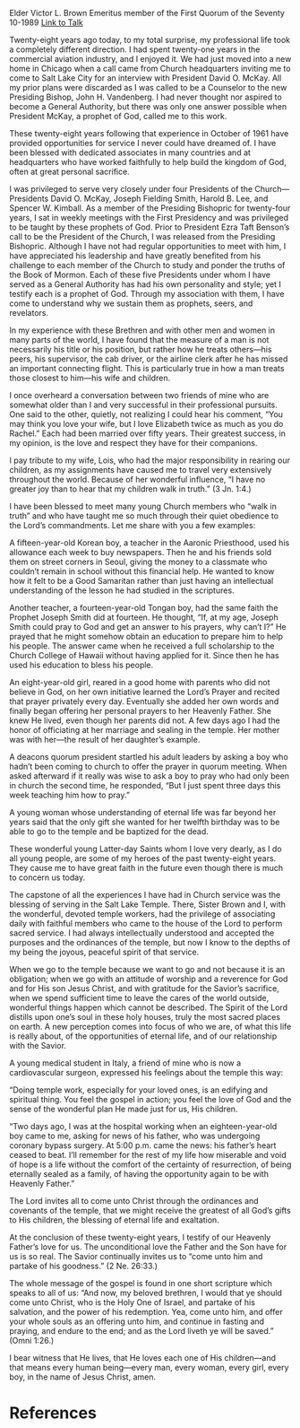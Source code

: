 Elder Victor L. Brown
Emeritus member of the First Quorum of the Seventy
10-1989
[Link to Talk](https://www.churchofjesuschrist.org/study/general-conference/1989/10/a-lifetime-of-learning?lang=eng)

Twenty-eight years ago today, to my total surprise, my professional life took a completely different direction. I had spent twenty-one years in the commercial aviation industry, and I enjoyed it. We had just moved into a new home in Chicago when a call came from Church headquarters inviting me to come to Salt Lake City for an interview with President David O. McKay. All my prior plans were discarded as I was called to be a Counselor to the new Presiding Bishop, John H. Vandenberg. I had never thought nor aspired to become a General Authority, but there was only one answer possible when President McKay, a prophet of God, called me to this work.

These twenty-eight years following that experience in October of 1961 have provided opportunities for service I never could have dreamed of. I have been blessed with dedicated associates in many countries and at headquarters who have worked faithfully to help build the kingdom of God, often at great personal sacrifice.

I was privileged to serve very closely under four Presidents of the Church—Presidents David O. McKay, Joseph Fielding Smith, Harold B. Lee, and Spencer W. Kimball. As a member of the Presiding Bishopric for twenty-four years, I sat in weekly meetings with the First Presidency and was privileged to be taught by these prophets of God. Prior to President Ezra Taft Benson’s call to be the President of the Church, I was released from the Presiding Bishopric. Although I have not had regular opportunities to meet with him, I have appreciated his leadership and have greatly benefited from his challenge to each member of the Church to study and ponder the truths of the Book of Mormon. Each of these five Presidents under whom I have served as a General Authority has had his own personality and style; yet I testify each is a prophet of God. Through my association with them, I have come to understand why we sustain them as prophets, seers, and revelators.

In my experience with these Brethren and with other men and women in many parts of the world, I have found that the measure of a man is not necessarily his title or his position, but rather how he treats others—his peers, his supervisor, the cab driver, or the airline clerk after he has missed an important connecting flight. This is particularly true in how a man treats those closest to him—his wife and children.

I once overheard a conversation between two friends of mine who are somewhat older than I and very successful in their professional pursuits. One said to the other, quietly, not realizing I could hear his comment, “You may think you love your wife, but I love Elizabeth twice as much as you do Rachel.” Each had been married over fifty years. Their greatest success, in my opinion, is the love and respect they have for their companions.

I pay tribute to my wife, Lois, who had the major responsibility in rearing our children, as my assignments have caused me to travel very extensively throughout the world. Because of her wonderful influence, “I have no greater joy than to hear that my children walk in truth.” (3 Jn. 1:4.)

I have been blessed to meet many young Church members who “walk in truth” and who have taught me so much through their quiet obedience to the Lord’s commandments. Let me share with you a few examples:





A fifteen-year-old Korean boy, a teacher in the Aaronic Priesthood, used his allowance each week to buy newspapers. Then he and his friends sold them on street corners in Seoul, giving the money to a classmate who couldn’t remain in school without this financial help. He wanted to know how it felt to be a Good Samaritan rather than just having an intellectual understanding of the lesson he had studied in the scriptures.





Another teacher, a fourteen-year-old Tongan boy, had the same faith the Prophet Joseph Smith did at fourteen. He thought, “If, at my age, Joseph Smith could pray to God and get an answer to his prayers, why can’t I?” He prayed that he might somehow obtain an education to prepare him to help his people. The answer came when he received a full scholarship to the Church College of Hawaii without having applied for it. Since then he has used his education to bless his people.





An eight-year-old girl, reared in a good home with parents who did not believe in God, on her own initiative learned the Lord’s Prayer and recited that prayer privately every day. Eventually she added her own words and finally began offering her personal prayers to her Heavenly Father. She knew He lived, even though her parents did not. A few days ago I had the honor of officiating at her marriage and sealing in the temple. Her mother was with her—the result of her daughter’s example.





A deacons quorum president startled his adult leaders by asking a boy who hadn’t been coming to church to offer the prayer in quorum meeting. When asked afterward if it really was wise to ask a boy to pray who had only been in church the second time, he responded, “But I just spent three days this week teaching him how to pray.”





A young woman whose understanding of eternal life was far beyond her years said that the only gift she wanted for her twelfth birthday was to be able to go to the temple and be baptized for the dead.





These wonderful young Latter-day Saints whom I love very dearly, as I do all young people, are some of my heroes of the past twenty-eight years. They cause me to have great faith in the future even though there is much to concern us today.

The capstone of all the experiences I have had in Church service was the blessing of serving in the Salt Lake Temple. There, Sister Brown and I, with the wonderful, devoted temple workers, had the privilege of associating daily with faithful members who came to the house of the Lord to perform sacred service. I had always intellectually understood and accepted the purposes and the ordinances of the temple, but now I know to the depths of my being the joyous, peaceful spirit of that service.

When we go to the temple because we want to go and not because it is an obligation; when we go with an attitude of worship and a reverence for God and for His son Jesus Christ, and with gratitude for the Savior’s sacrifice, when we spend sufficient time to leave the cares of the world outside, wonderful things happen which cannot be described. The Spirit of the Lord distills upon one’s soul in these holy houses, truly the most sacred places on earth. A new perception comes into focus of who we are, of what this life is really about, of the opportunities of eternal life, and of our relationship with the Savior.

A young medical student in Italy, a friend of mine who is now a cardiovascular surgeon, expressed his feelings about the temple this way:

“Doing temple work, especially for your loved ones, is an edifying and spiritual thing. You feel the gospel in action; you feel the love of God and the sense of the wonderful plan He made just for us, His children.

“Two days ago, I was at the hospital working when an eighteen-year-old boy came to me, asking for news of his father, who was undergoing coronary bypass surgery. At 5:00 p.m. came the news: his father’s heart ceased to beat. I’ll remember for the rest of my life how miserable and void of hope is a life without the comfort of the certainty of resurrection, of being eternally sealed as a family, of having the opportunity again to be with Heavenly Father.”

The Lord invites all to come unto Christ through the ordinances and covenants of the temple, that we might receive the greatest of all God’s gifts to His children, the blessing of eternal life and exaltation.

At the conclusion of these twenty-eight years, I testify of our Heavenly Father’s love for us. The unconditional love the Father and the Son have for us is so real. The Savior continually invites us to “come unto him and partake of his goodness.” (2 Ne. 26:33.)

The whole message of the gospel is found in one short scripture which speaks to all of us: “And now, my beloved brethren, I would that ye should come unto Christ, who is the Holy One of Israel, and partake of his salvation, and the power of his redemption. Yea, come unto him, and offer your whole souls as an offering unto him, and continue in fasting and praying, and endure to the end; and as the Lord liveth ye will be saved.” (Omni 1:26.)

I bear witness that He lives, that He loves each one of His children—and that means every human being—every man, every woman, every girl, every boy, in the name of Jesus Christ, amen.

# References
